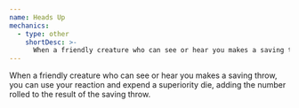 ```yaml
---
name: Heads Up
mechanics:
  - type: other
    shortDesc: >-
      When a friendly creature who can see or hear you makes a saving throw, you can use your reaction and expend a superiority die, adding the number rolled to the result of the saving throw.
---
```

When a friendly creature who can see or hear you makes a saving throw, you can use your reaction and expend a superiority die, adding the number rolled to the result of the saving throw.
